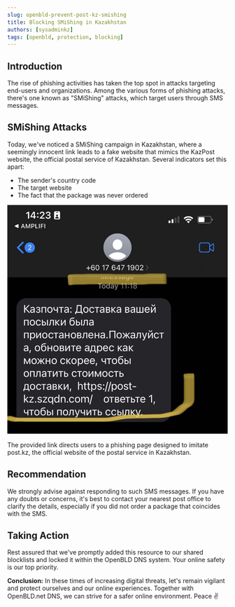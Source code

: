 ```yaml
---
slug: openbld-prevent-post-kz-smishing
title: Blocking SMiShing in Kazakhstan
authors: [sysadminkz]
tags: [openbld, protection, blocking]
---
```


## Introduction 
The rise of phishing activities has taken the top spot in attacks targeting end-users and organizations. Among the various forms of phishing attacks, there's one known as "SMiShing" attacks, which target users through SMS messages.

## SMiShing Attacks
Today, we've noticed a SMiShing campaign in Kazakhstan, where a seemingly innocent link leads to a fake website that mimics the KazPost website, the official postal service of Kazakhstan. Several indicators set this apart:

- The sender's country code
- The target website
- The fact that the package was never ordered

![SMiShing Attacks](./post-kz-smishing.jpg)

The provided link directs users to a phishing page designed to imitate post.kz, the official website of the postal service in Kazakhstan.

## Recommendation
We strongly advise against responding to such SMS messages. If you have any doubts or concerns, it's best to contact your nearest post office to clarify the details, especially if you did not order a package that coincides with the SMS.

## Taking Action
Rest assured that we've promptly added this resource to our shared blocklists and locked it within the OpenBLD DNS system. Your online safety is our top priority.

**Conclusion:**
In these times of increasing digital threats, let's remain vigilant and protect ourselves and our online experiences. 
Together with OpenBLD.net DNS, we can strive for a safer online environment. Peace ✌️

